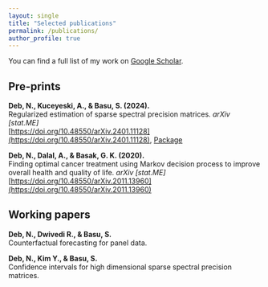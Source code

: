 ```yaml
---
layout: single
title: "Selected publications"
permalink: /publications/
author_profile: true
---
```


You can find a full list of my work on [Google Scholar](https://scholar.google.com/citations?user=OXdUIL8AAAAJ&hl=en).

## Pre-prints

**Deb, N., Kuceyeski, A., & Basu, S. (2024).**  
Regularized estimation of sparse spectral precision matrices.
*arXiv [stat.ME]*  
[https://doi.org/10.48550/arXiv.2401.11128](https://doi.org/10.48550/arXiv.2401.11128), [Package](https://github.com/navonildeb/cxreg)


**Deb, N., Dalal, A., & Basak, G. K. (2020).**  
Finding optimal cancer treatment using Markov decision process to improve overall health and quality of life.
*arXiv [stat.ME]*  
[https://doi.org/10.48550/arXiv.2011.13960](https://doi.org/10.48550/arXiv.2011.13960)  


## Working papers

**Deb, N., Dwivedi R., & Basu, S.**  
Counterfactual forecasting for panel data.

**Deb, N., Kim Y., & Basu, S.**  
Confidence intervals for high dimensional sparse spectral precision matrices.
